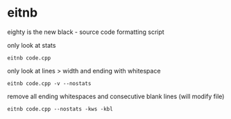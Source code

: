 eitnb
=====

eighty is the new black - source code formatting script

only look at stats
```
eitnb code.cpp
```

only look at lines > width and ending with whitespace
```
eitnb code.cpp -v --nostats
```

remove all ending whitespaces and consecutive blank lines (will modify file)
```
eitnb code.cpp --nostats -kws -kbl
```

